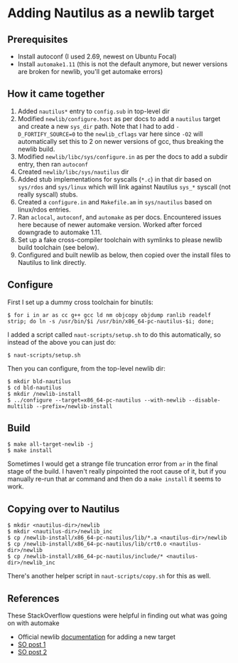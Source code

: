 
# Adding Nautilus as a newlib target

## Prerequisites
* Install autoconf (I used 2.69, newest on Ubuntu Focal)
* Install `automake1.11` (this is not the default anymore, but newer versions are broken for newlib, you'll get automake errors)


## How it came together
1. Added `nautilus*` entry to `config.sub` in top-level dir
2. Modified `newlib/configure.host` as per docs to add a `nautilus` target and create a new `sys_dir` path.  Note that I had
   to add `-D_FORTIFY_SOURCE=0` to the `newlib_cflags` var here since `-O2` will automatically set this to 2 on newer
   versions of gcc, thus breaking the newlib build.
3. Modified `newlib/libc/sys/configure.in` as per the docs to add a subdir entry, then ran `autoconf`
4. Created `newlib/libc/sys/nautilus` dir
5. Added stub implementations for syscalls (`*.c`) in that dir based on `sys/rdos` and `sys/linux` which 
   will link against Nautilus `sys_*` syscall (not really syscall) stubs.
6. Created a `configure.in` and `Makefile.am` in `sys/nautilus` based on linux/rdos entries.
7. Ran `aclocal`, `autoconf`, and `automake` as per docs. Encountered issues here because of newer automake version. Worked
   after forced downgrade to automake 1.11.
8. Set up a fake cross-compiler toolchain with symlinks to please newlib build toolchain (see below).
9. Configured and built newlib as below, then copied over the install files to Nautilus to link directly.

## Configure
First I set up a dummy cross toolchain for binutils:

```
$ for i in ar as cc g++ gcc ld nm objcopy objdump ranlib readelf strip; do ln -s /usr/bin/$i /usr/bin/x86_64-pc-nautilus-$i; done;
```

I added a script called `naut-scripts/setup.sh` to do this automatically,
so instead of the above you can just do:

```
$ naut-scripts/setup.sh
```

Then you can configure, from the top-level newlib dir:

```
$ mkdir bld-nautilus
$ cd bld-nautilus
$ mkdir /newlib-install
$ ../configure --target=x86_64-pc-nautilus --with-newlib --disable-multilib --prefix=/newlib-install
```

## Build
```
$ make all-target-newlib -j
$ make install
```

Sometimes I would get a strange file truncation error from `ar` in the
final stage of the build. I haven't really pinpointed the root cause of it, 
but if you manually re-run that ar command and then do a `make install` it seems to work.

## Copying over to Nautilus
```
$ mkdir <nautilus-dir>/newlib
$ mkdir <nautilus-dir>/newlib_inc
$ cp /newlib-install/x86_64-pc-nautilus/lib/*.a <nautilus-dir>/newlib
$ cp /newlib-install/x86_64-pc-nautilus/lib/crt0.o <nautilus-dir>/newlib
$ cp /newlib-install/x86_64-pc-nautilus/include/* <nautilus-dir>/newlib_inc
```

There's another helper script in `naut-scripts/copy.sh` for this as well.

## References
These StackOverflow questions were helpful in finding out what was going on with automake
* Official newlib [documentation](https://www.embecosm.com/appnotes/ean9/html/ch09.html) for adding a new target
* [SO post 1](https://stackoverflow.com/questions/16188335/automake-error-no-proper-invocation-of-am-init-automake-was-found)
* [SO post 2](https://stackoverflow.com/questions/23976423/porting-newlib-with-current-autotools)


